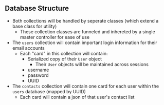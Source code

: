 ## Database Structure

* Both collections will be handled by seperate classes (which extend a base class for utility)
  * These collection classes are funneled and inhereted by a single master controller for ease of use
* The `users` collection will contain important login information for their email accounts
  * Each "card" in this collection will contain:
    * Serialized copy of their `User` object
      * Their `User` objects will be maintained across sessions
    * username
    * password
    * UUID
* The `contacts` collection will contain one card for each user within the `users` database (mapped by UUID)
  * Each card will contain a json of that user's contact list
